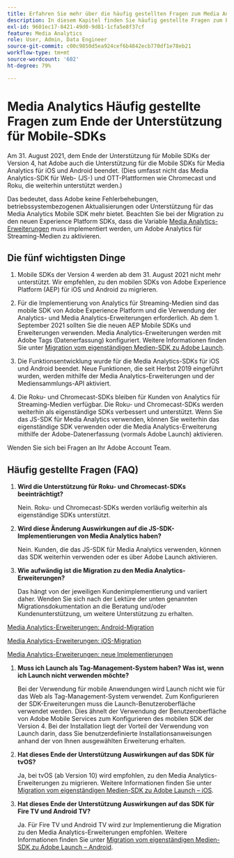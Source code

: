 ```yaml
---
title: Erfahren Sie mehr über die häufig gestellten Fragen zum Media Analytics SDK End of Support
description: In diesem Kapitel finden Sie häufig gestellte Fragen zum Ende der Unterstützung für das Media Analytics-SDK.
exl-id: 9601ec17-8421-49d0-9d81-1cfa5e8f37cf
feature: Media Analytics
role: User, Admin, Data Engineer
source-git-commit: c00c9850d5ea924cef6b4842ecb770df1e78eb21
workflow-type: tm+mt
source-wordcount: '602'
ht-degree: 79%

---
```


# Media Analytics Häufig gestellte Fragen zum Ende der Unterstützung für Mobile-SDKs

Am 31. August 2021, dem Ende der Unterstützung für Mobile SDKs der Version 4, hat Adobe auch die Unterstützung für die Mobile SDKs für Media Analytics für iOS und Android beendet. (Dies umfasst nicht das Media Analytics-SDK für Web- (JS-) und OTT-Plattformen wie Chromecast und Roku, die weiterhin unterstützt werden.)

Das bedeutet, dass Adobe keine Fehlerbehebungen, betriebssystembezogenen Aktualisierungen oder Unterstützung für das Media Analytics Mobile SDK mehr bietet. Beachten Sie bei der Migration zu den neuen Experience Platform SDKs, dass die Variable [Media Analytics-Erweiterungen](https://developer.adobe.com/client-sdks/documentation/adobe-media-analytics/) muss implementiert werden, um Adobe Analytics für Streaming-Medien zu aktivieren.


## Die fünf wichtigsten Dinge

1. Mobile SDKs der Version 4 werden ab dem 31. August 2021 nicht mehr unterstützt. Wir empfehlen, zu den mobilen SDKs von Adobe Experience Platform (AEP) für iOS und Android zu migrieren.

1. Für die Implementierung von Analytics für Streaming-Medien sind das mobile SDK von Adobe Experience Platform und die Verwendung der Analytics- und Media Analytics-Erweiterungen erforderlich. Ab dem 1. September 2021 sollten Sie die neuen AEP Mobile SDKs und Erweiterungen verwenden.  Media Analytics-Erweiterungen werden mit Adobe Tags (Datenerfassung) konfiguriert.  Weitere Informationen finden Sie unter [Migration vom eigenständigen Medien-SDK zu Adobe Launch](/help/legacy/sdk-to-launch/sdk-to-launch-migration.md).

1. Die Funktionsentwicklung wurde für die Media Analytics-SDKs für iOS und Android beendet. Neue Funktionen, die seit Herbst 2019 eingeführt wurden, werden mithilfe der Media Analytics-Erweiterungen und der Mediensammlungs-API aktiviert.

1. Die Roku- und Chromecast-SDKs bleiben für Kunden von Analytics für Streaming-Medien verfügbar. Die Roku- und Chromecast-SDKs werden weiterhin als eigenständige SDKs verbessert und unterstützt. Wenn Sie das JS-SDK für Media Analytics verwenden, können Sie weiterhin das eigenständige SDK verwenden oder die Media Analytics-Erweiterung mithilfe der Adobe-Datenerfassung (vormals Adobe Launch) aktivieren.

Wenden Sie sich bei Fragen an Ihr Adobe Account Team.

## Häufig gestellte Fragen (FAQ)

1. **Wird die Unterstützung für Roku- und Chromecast-SDKs beeinträchtigt? &#x200B;**

   Nein.  Roku- und Chromecast-SDKs werden vorläufig weiterhin als eigenständige SDKs unterstützt.
&#x200B;
1. **Wird diese Änderung Auswirkungen auf die JS-SDK-Implementierungen von Media Analytics haben? &#x200B;**

   Nein.  Kunden, die das JS-SDK für Media Analytics verwenden, können das SDK weiterhin verwenden oder es über Adobe Launch aktivieren.
&#x200B;
1. **Wie aufwändig ist die Migration zu den Media Analytics-Erweiterungen? &#x200B;**

   Das hängt von der jeweiligen Kundenimplementierung und variiert daher.  Wenden Sie sich nach der Lektüre der unten genannten Migrationsdokumentation an die Beratung und/oder Kundenunterstützung, um weitere Unterstützung zu erhalten.

[Media Analytics-Erweiterungen: Android-Migration](/help/legacy/sdk-to-launch/sdk-to-launch-migration-platforms/sdk-to-launch-migration-android.md)

[Media Analytics-Erweiterungen: iOS-Migration](/help/legacy/sdk-to-launch/sdk-to-launch-migration-platforms/sdk-to-launch-migration-ios.md)

   [Media Analytics-Erweiterungen: neue Implementierungen](https://developer.adobe.com/client-sdks/documentation/adobe-media-analytics/)

1. **Muss ich Launch als Tag-Management-System haben? Was ist, wenn ich Launch nicht verwenden möchte?**

   Bei der Verwendung für mobile Anwendungen wird Launch nicht wie für das Web als Tag-Management-System verwendet. Zum Konfigurieren der SDK-Erweiterungen muss die Launch-Benutzeroberfläche verwendet werden. Dies ähnelt der Verwendung der Benutzeroberfläche von Adobe Mobile Services zum Konfigurieren des mobilen SDK der Version 4. Bei der Installation liegt der Vorteil der Verwendung von Launch darin, dass Sie benutzerdefinierte Installationsanweisungen anhand der von Ihnen ausgewählten Erweiterung erhalten.

1. **Hat dieses Ende der Unterstützung Auswirkungen auf das SDK für tvOS?**

   Ja, bei tvOS (ab Version 10) wird empfohlen, zu den Media Analytics-Erweiterungen zu migrieren. Weitere Informationen finden Sie unter [Migration vom eigenständigen Medien-SDK zu Adobe Launch – iOS](/help/legacy/sdk-to-launch/sdk-to-launch-migration-platforms/sdk-to-launch-migration-ios.md).

1. **Hat dieses Ende der Unterstützung Auswirkungen auf das SDK für Fire TV und Android TV?**

   Ja. Für Fire TV und Android TV wird zur Implementierung die Migration zu den Media Analytics-Erweiterungen empfohlen. Weitere Informationen finden Sie unter [Migration vom eigenständigen Medien-SDK zu Adobe Launch – Android](/help/legacy/sdk-to-launch/sdk-to-launch-migration-platforms/sdk-to-launch-migration-android.md).

